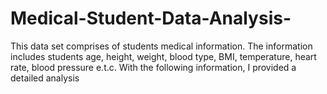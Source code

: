 # Medical-Student-Data-Analysis-
This data set comprises of students medical information. The information includes students age, height, weight, blood type, BMI, temperature, heart rate, blood pressure e.t.c. With the following information, I provided a detailed analysis

